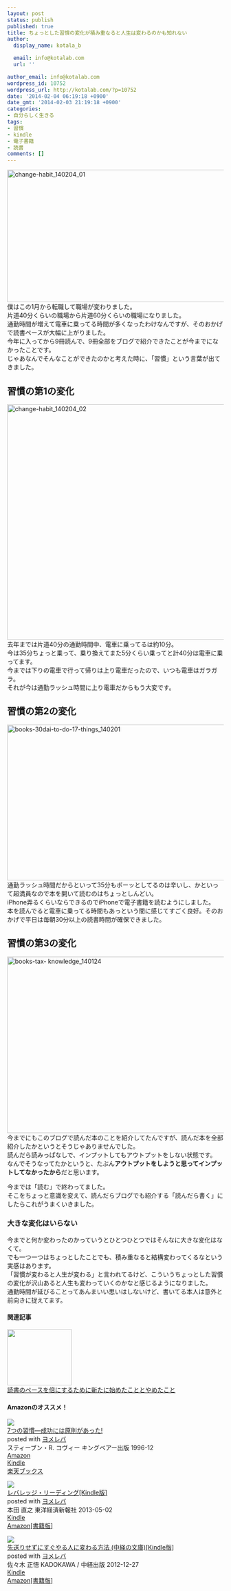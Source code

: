 ```yaml
---
layout: post
status: publish
published: true
title: ちょっとした習慣の変化が積み重なると人生は変わるのかも知れない
author:
  display_name: kotala_b

  email: info@kotalab.com
  url: ''

author_email: info@kotalab.com
wordpress_id: 10752
wordpress_url: http://kotalab.com/?p=10752
date: '2014-02-04 06:19:18 +0900'
date_gmt: '2014-02-03 21:19:18 +0900'
categories:
- 自分らしく生きる
tags:
- 習慣
- kindle
- 電子書籍
- 読書
comments: []
---
```

<p><img src="http://kotalab.com/wp-content/uploads/change-habit_140204_01-546x307.jpg" alt="change-habit_140204_01" width="546" height="307" class="alignnone size-large wp-image-10753" /><br />
僕はこの1月から転職して職場が変わりました。<br />
片道40分くらいの職場から片道60分くらいの職場になりました。<br />
通勤時間が増えて電車に乗ってる時間が多くなったわけなんですが、そのおかげで読書ペースが大幅に上がりました。<br />
今年に入ってから9冊読んで、9冊全部をブログで紹介できたことが今までになかったことです。<br />
じゃあなんでそんなことができたのかと考えた時に、「習慣」という言葉が出てきました。<br />
<!--more--></p>
<h2>習慣の第1の変化</h2>
<p><img src="http://kotalab.com/wp-content/uploads/change-habit_140204_02-546x546.jpg" alt="change-habit_140204_02" width="546" height="546" class="alignnone size-large wp-image-10754" /><br />
去年までは片道40分の通勤時間中、電車に乗ってるは約10分。<br />
今は35分ちょっと乗って、乗り換えてまた5分くらい乗ってと計40分は電車に乗ってます。<br />
今までは下りの電車で行って帰りは上り電車だったので、いつも電車はガラガラ。<br />
それが今は通勤ラッシュ時間に上り電車だからもう大変です。</p>
<h2>習慣の第2の変化</h2>
<p><img src="http://kotalab.com/wp-content/uploads/books-30dai-to-do-17-things_140201-546x361.jpg" alt="books-30dai-to-do-17-things_140201" width="546" height="361" class="alignnone size-large wp-image-10727" /><br />
通勤ラッシュ時間だからといって35分もボーッとしてるのは辛いし、かといって超満員なので本を開いて読むのはちょっとしんどい。<br />
iPhone弄るくらいならできるのでiPhoneで電子書籍を読むようにしました。<br />
本を読んでると電車に乗ってる時間もあっという間に感じてすごく良好。そのおかげで平日は毎朝30分以上の読書時間が確保できました。</p>
<h2>習慣の第3の変化</h2>
<p><img src="http://kotalab.com/wp-content/uploads/books-tax-knowledge_140124-546x409.jpg" alt="books-tax- knowledge_140124" width="546" height="409" class="alignnone size-large wp-image-10642" /><br />
今までにもこのブログで読んだ本のことを紹介してたんですが、読んだ本を全部紹介したかというとそうじゃありませんでした。<br />
読んだら読みっぱなしで、インプットしてもアウトプットをしない状態です。<br />
なんでそうなってたかというと、たぶん<strong>アウトプットをしようと思ってインプットしてなかったから</strong>だと思います。</p>
<p>今までは「読む」で終わってました。<br />
そこをちょっと意識を変えて、読んだらブログでも紹介する「読んだら書く」にしたらこれがうまくいきました。</p>
<h3>大きな変化はいらない</h3>
<p>今までと何か変わったのかっていうとひとつひとつではそんなに大きな変化はなくて。<br />
でも一つ一つはちょっとしたことでも、積み重なると結構変わってくるなという実感はあります。<br />
「習慣が変わると人生が変わる」と言われてるけど、こういうちょっとした習慣の変化が沢山あると人生も変わっていくのかなと感じるようになりました。<br />
通勤時間が延びることってあんまいい思いはしないけど、書いてる本人は意外と前向きに捉えてます。</p>
<h4 class="rel">関連記事</h4>
<div class="shht">
<div class="shhtimg"><a href="http://kotalab.com/readingpace" target="_blank"><img src="http://kotalab.com/wp-content/uploads/readingpace_130902_01-546x407.jpg" alt="" width="150" height="130" /></a></div>
<div class="shhttext"><a href="http://kotalab.com/readingpace" target="_blank">読書のペースを倍にするために新たに始めたこととやめたこと</a><a href="http://b.hatena.ne.jp/entry/http://kotalab.com/readingpace" target="_blank"><img border="0" src="http://b.hatena.ne.jp/entry/image/http://kotalab.com/readingpace" alt="" /></a></div>
</div>
<h4 class="aam">Amazonのオススメ！</h4>
<div class="booklink-box">
<div class="booklink-image"><a href="http://www.amazon.co.jp/exec/obidos/asin/4906638015/same-22/" rel="nofollow" target="_blank"><img src="http://ecx.images-amazon.com/images/I/51JHD9GEK0L._SL160_.jpg" style="border: none;" /></a></div>
<div class="booklink-info">
<div class="booklink-name"><a href="http://www.amazon.co.jp/exec/obidos/asin/4906638015/same-22/" rel="nofollow" target="_blank">7つの習慣―成功には原則があった!</a>
<div class="booklink-powered-date">posted with <a href="http://yomereba.com" rel="nofollow" target="_blank">ヨメレバ</a></div>
</div>
<div class="booklink-detail">スティーブン・R. コヴィー キングベアー出版 1996-12    </div>
<div class="booklink-link2">
<div class="shoplinkamazon"><a href="http://www.amazon.co.jp/exec/obidos/asin/4906638015/same-22/" rel="nofollow" target="_blank" title="アマゾン" >Amazon</a></div>
<div class="shoplinkkindle"><a href="http://www.amazon.co.jp/gp/search?keywords=7%82%C2%82%CC%8FK%8A%B5%81%5C%90%AC%8C%F7%82%C9%82%CD%8C%B4%91%A5%82%AA%82%A0%82%C1%82%BD%21&__mk_ja_JP=%83J%83%5E%83J%83i&url=node%3D2275256051&tag=same-22" rel="nofollow" target="_blank" >Kindle</a></div>
<div class="shoplinkrakuten"><a href="http://c.af.moshimo.com/af/c/click?a_id=374941&p_id=56&pc_id=56&pl_id=637&s_v=b5Rz2P0601xu&url=http%3A%2F%2Fbooks.rakuten.co.jp%2Frb%2F849430%2F" rel="nofollow" target="_blank" title="楽天ブックス" >楽天ブックス</a></div>
</p></div>
</div>
<div class="booklink-footer"></div>
</div>
<div class="booklink-box">
<div class="booklink-image"><a href="http://www.amazon.co.jp/exec/obidos/asin/B00978ZRTU/same-22/" rel="nofollow" target="_blank"><img src="http://ecx.images-amazon.com/images/I/51mchcS7SiL._SL160_.jpg" style="border: none;" /></a></div>
<div class="booklink-info">
<div class="booklink-name"><a href="http://www.amazon.co.jp/exec/obidos/asin/B00978ZRTU/same-22/" rel="nofollow" target="_blank">レバレッジ・リーディング[Kindle版]</a>
<div class="booklink-powered-date">posted with <a href="http://yomereba.com" rel="nofollow" target="_blank">ヨメレバ</a></div>
</div>
<div class="booklink-detail">本田 直之 東洋経済新報社 2013-05-02    </div>
<div class="booklink-link2">
<div class="shoplinkkindle"><a href="http://www.amazon.co.jp/exec/obidos/ASIN/B00978ZRTU/same-22/" rel="nofollow" target="_blank" >Kindle</a></div>
<div class="shoplinkamazon"><a href="http://www.amazon.co.jp/exec/obidos/ASIN/4492042695/same-22/" rel="nofollow" target="_blank" title="アマゾン" >Amazon[書籍版]</a></div>
</p></div>
</div>
<div class="booklink-footer"></div>
</div>
<div class="booklink-box">
<div class="booklink-image"><a href="http://www.amazon.co.jp/exec/obidos/asin/B00ARBMSQG/same-22/" rel="nofollow" target="_blank"><img src="http://ecx.images-amazon.com/images/I/51lLDYud3FL._SL160_.jpg" style="border: none;" /></a></div>
<div class="booklink-info">
<div class="booklink-name"><a href="http://www.amazon.co.jp/exec/obidos/asin/B00ARBMSQG/same-22/" rel="nofollow" target="_blank">先送りせずにすぐやる人に変わる方法 (中経の文庫)[Kindle版]</a>
<div class="booklink-powered-date">posted with <a href="http://yomereba.com" rel="nofollow" target="_blank">ヨメレバ</a></div>
</div>
<div class="booklink-detail">佐々木 正悟 KADOKAWA / 中経出版 2012-12-27    </div>
<div class="booklink-link2">
<div class="shoplinkkindle"><a href="http://www.amazon.co.jp/exec/obidos/ASIN/B00ARBMSQG/same-22/" rel="nofollow" target="_blank" >Kindle</a></div>
<div class="shoplinkamazon"><a href="http://www.amazon.co.jp/exec/obidos/ASIN/4806142476/same-22/" rel="nofollow" target="_blank" title="アマゾン" >Amazon[書籍版]</a></div>
</p></div>
</div>
<div class="booklink-footer"></div>
</div>
